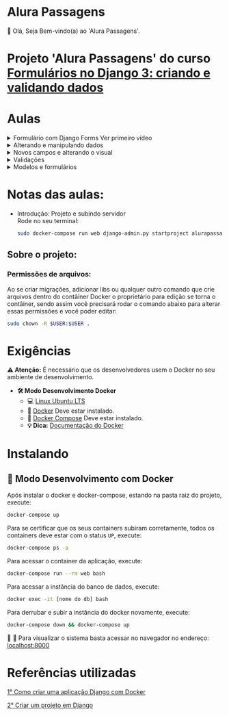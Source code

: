 # Alura Passagens

👋 Olá, Seja Bem-vindo(a) ao 'Alura Passagens'.

# Projeto 'Alura Passagens' do curso [Formulários no Django 3: criando e validando dados](https://cursos.alura.com.br/course/django-validando-formularios)

# Aulas

<details>
    <summary>Formulário com Django Forms Ver primeiro vídeo</summary>
    <ul>
        <li>Introdução</li>
        <li>Saudações e ambiente</li>
        <li>Iniciando a aplicação</li>
        <li>Django Form</li>
        <li>Melhorando o visual</li>
        <li>Faça como eu fiz na aula</li>
        <li>A classe forms do Django</li>
        <li>O que aprendemos?</li>
    <ul>
</details>

<details>
    <summary>Alterando e manipulando dados</summary>
    <ul>
        <li>Exibindo dados</li>
        <li>Melhorando o código</li>
        <li>Widget e calendário</li>
        <li>Estilizando os inputs</li>
        <li>Faça como eu fiz na aula</li>
        <li>Dados do formulário</li>
        <li>O que aprendemos?</li>
    <ul>
</details>

<details>
    <summary>Novos campos e alterando o visual</summary>
    <ul>
        <li>Novos campos</li>
        <li>Widget tweaks</li>
        <li>Faça como eu fiz na aula</li>
        <li>Para saber mais</li>
        <li>O que aprendemos?</li>
    <ul>
</details>

<details>
    <summary>Validações</summary>
    <ul>
        <li>Clean_field</li>
        <li>Exibindo mensagem de erro</li>
        <li>Clean</li>
        <li>Validando datas</li>
        <li>Faça como eu fiz na aula</li>
        <li>Clean e Clean_</li>
        <li>O que aprendemos?</li>
    <ul>
</details>

<details>
    <summary>Modelos e formulários</summary>
    <ul>
        <li>Preparando o ambiente</li>
        <li>Criando modelos</li>
        <li>ModelForm</li>
        <li>Formulários</li>
        <li>Faça como eu fiz na aula</li>
        <li>O formulário da Valentina</li>
        <li>O que aprendemos?</li>
        <li>Conclusão</li>
        <li>Parabéns</li>
    <ul>
</details>

# Notas das aulas:

* Introdução: Projeto e subindo servidor  
    Rode no seu terminal:
    ```sh
    sudo docker-compose run web django-admin.py startproject alurapassagens .
    ```

## Sobre o projeto:

### Permissões de arquivos:

Ao se criar migrações, adicionar libs ou qualquer outro comando que crie arquivos dentro do contâiner Docker o proprietário para edição se torna o contâiner, sendo assim você precisará rodar o comando abaixo para alterar essas permissões e você poder editar:

```sh
sudo chown -R $USER:$USER .
```

# Exigências

**:warning: Atenção:** É necessário que os desenvolvedores usem o Docker no seu ambiente de desenvolvimento.

- **🛠 Modo Desenvolvimento Docker**
    - :computer: [Linux Ubuntu LTS](https://ubuntu.com/download/desktop)
    - 🐳 [Docker](https://docs.docker.com/engine/installation/) Deve estar instalado.
    - 🐳 [Docker Compose](https://docs.docker.com/compose/) Deve estar instalado.
    - **💡 Dica:** [Documentação do Docker](https://docs.docker.com/)

# Instalando

## 🐳 Modo Desenvolvimento com Docker

Após instalar o docker e docker-compose, estando na pasta raiz do projeto, execute:

```sh
docker-compose up
```

Para se certificar que os seus containers subiram corretamente, todos os containers deve estar com o status `UP`, execute:

```sh
docker-compose ps -a
```

Para acessar o container da aplicação, execute:

```sh
docker-compose run --rm web bash
```

Para acessar a instância do banco de dados, execute:

```sh
docker exec -it [nome do db] bash
```

Para derrubar e subir a instância do docker novamente, execute:

```sh
docker-compose down && docker-compose up
```

🚀 :clap: Para visualizar o sistema basta acessar no navegador no endereço: [localhost:8000](localhost:8000)

# Referências utilizadas

[1° Como criar uma aplicação Django com Docker](https://github.com/claudimf/django-docker)

[2° Criar um projeto em Django](https://github.com/claudimf/try_django)
